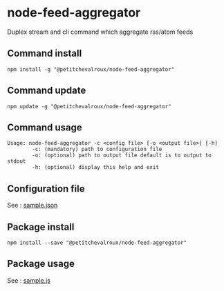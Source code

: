 # node-feed-aggregator
Duplex stream and cli command which aggregate rss/atom feeds

## Command install
```
npm install -g "@petitchevalroux/node-feed-aggregator"
```

## Command update
```
npm update -g "@petitchevalroux/node-feed-aggregator"
```

## Command usage
```
Usage: node-feed-aggregator -c <config file> [-o <output file>] [-h]
        -c: (mandatory) path to configuration file
        -o: (optional) path to output file default is to output to stdout
        -h: (optional) display this help and exit
```

## Configuration file
See : [sample.json](https://github.com/petitchevalroux/node-feed-aggregator/blob/master/config/sample.json)

## Package install
```
npm install --save "@petitchevalroux/node-feed-aggregator"
```

## Package usage
See : [sample.js](https://github.com/petitchevalroux/node-feed-aggregator/blob/master/src/sample.js)
